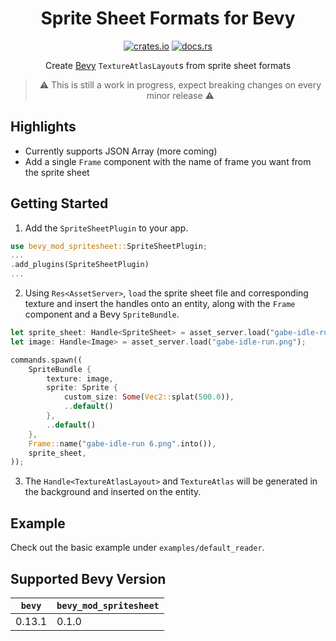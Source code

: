 <div align="center">

# Sprite Sheet Formats for Bevy

[![crates.io](https://img.shields.io/crates/v/bevy_mod_spritesheet)](https://crates.io/crates/bevy_mod_spritesheet)
[![docs.rs](https://docs.rs/bevy_mod_spritesheet/badge.svg)](https://docs.rs/bevy_mod_spritesheet)

Create [Bevy](https://github.com/bevyengine/bevy) `TextureAtlasLayout`s from sprite sheet formats

> ⚠️ This is still a work in progress, expect breaking changes on every minor release ⚠️

</div>

## Highlights

- Currently supports JSON Array (more coming)
- Add a single `Frame` component with the name of frame you want from the sprite sheet


## Getting Started

1. Add the `SpriteSheetPlugin` to your app.
```rs
use bevy_mod_spritesheet::SpriteSheetPlugin;
...
.add_plugins(SpriteSheetPlugin)
...
```

2. Using `Res<AssetServer>`, `load` the sprite sheet file and corresponding texture and insert the handles onto an entity, along with the `Frame` component and a Bevy `SpriteBundle`.

```rs
let sprite_sheet: Handle<SpriteSheet> = asset_server.load("gabe-idle-run.json");
let image: Handle<Image> = asset_server.load("gabe-idle-run.png");

commands.spawn((
    SpriteBundle {
        texture: image,
        sprite: Sprite {
            custom_size: Some(Vec2::splat(500.0)),
            ..default()
        },
        ..default()
    },
    Frame::name("gabe-idle-run 6.png".into()),
    sprite_sheet, 
));
```
3. The `Handle<TextureAtlasLayout>` and `TextureAtlas` will be generated in the background and inserted on the entity.

## Example

Check out the basic example under `examples/default_reader`.

## Supported Bevy Version

|`bevy`|`bevy_mod_spritesheet`|
|---|---|
|0.13.1|0.1.0|